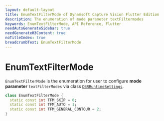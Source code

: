 ```yaml
---
layout: default-layout
title: EnumTextFilterMode of Dynamsoft Capture Vision Flutter Edition
description: The enumeration of mode parameter textFiltermodes
keywords: EnumTextFilterMode, API Reference, Flutter
needAutoGenerateSidebar: true
needGenerateH3Content: true
noTitleIndex: true
breadcrumbText: EnumTextFilterMode
---
```


# EnumTextFilterMode

`EnumTextFilterMode` is the enumeration for user to configure **mode parameter** `textFilterModes` via class [`DBRRuntimeSettings`](class-dbr-runtime-settings.md).

```dart
class EnumTextFilterMode {
  static const int TFM_SKIP = 0;
  static const int TFM_AUTO = 1;
  static const int TFM_GENERAL_CONTOUR = 2;
}
```
